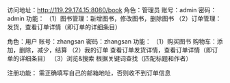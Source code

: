 访问地址：http://119.29.174.15:8080/book
角色：管理员
账号：admin	密码：admin
功能：
（1）图书管理：新增图书，修改图书，删除图书
（2）订单管理：发货，查看订单详情（即订单的详细条目）

角色：用户
账号：zhangsan	密码：zhangsan
功能：
（1）购买图书
	购物车：添加，删除，减少，结算
（2）我的订单
	查看订单发货详情，查看订单详情（即订单的详细条目）
（3）浏览&搜索
	根据关键词查找（匹配标题和作者）

注册功能：
需正确填写自己的邮箱地址，否则收不到订单信息
